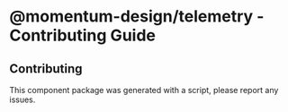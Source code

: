 # @momentum-design/telemetry - Contributing Guide

## Contributing

This component package was generated with a script, please report any issues.
